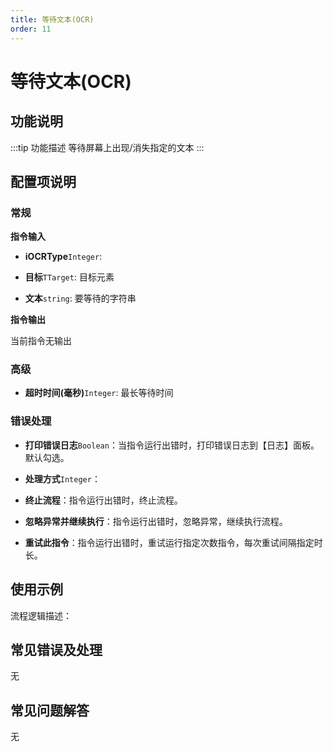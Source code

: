 ```yaml
---
title: 等待文本(OCR)
order: 11
---
```


# 等待文本(OCR)

## 功能说明

:::tip 功能描述
等待屏幕上出现/消失指定的文本
:::

## 配置项说明

### 常规

**指令输入**

- **iOCRType**`Integer`: 

- **目标**`TTarget`: 目标元素

- **文本**`string`: 要等待的字符串


**指令输出**

当前指令无输出

### 高级

- **超时时间(毫秒)**`Integer`: 最长等待时间

### 错误处理

- **打印错误日志**`Boolean`：当指令运行出错时，打印错误日志到【日志】面板。默认勾选。

- **处理方式**`Integer`：

 - **终止流程**：指令运行出错时，终止流程。

 - **忽略异常并继续执行**：指令运行出错时，忽略异常，继续执行流程。

 - **重试此指令**：指令运行出错时，重试运行指定次数指令，每次重试间隔指定时长。

## 使用示例

流程逻辑描述：

## 常见错误及处理

无

## 常见问题解答

无

